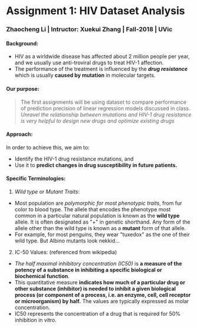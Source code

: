 # Assignment 1: HIV Dataset Analysis
### Zhaocheng Li | Intructor: Xuekui Zhang | Fall-2018 | UVic

#### Background:
- HIV as a wirldwide disease has affected about 2 million people per year, and we usually use anti-troviral drugs to treat HIV-1 affection.
- The performance of the treatment is influenced by the ***drug resistance*** which is usually **caused by mutation** in molecular targets.
#### Our purpose:
> The first assignments will be using dataset to compare performance of prediction precision of linear regression models discussed in class.
> *Unravel the relationship between mutations and HIV-1 drug resistance is very helpful to design new drugs and optimize existing drugs*
#### Approach:
In order to achieve this, we aim to:
- Identify the HIV-1 drug resistance mutations, and
- Use it to **predict changes in drug susceptibility in future patients.**
#### Specific Terminologies:
1. *Wild type* or *Mutant Traits*: 
- Most population are *polymorphic for most phenotypic traits*, from fur color to blood type. The allele that encodes the phenotype most common in a particular natural population is known as the **wild type** allele. It is often designated as "+" in genetic shorthand. Any form of the allele other than the wild type is known as a **mutant** form of that allele.
- For example, for most penguins, they wear "tuxedox" as the one of their wild type. But Albino mutants look nekkid...
2. IC-50 Values: (referenced from wikipedia)
- *The half maximal inhibitory concentration (IC50)* is **a measure of the potency of a substance in inhibiting a specific biological or biochemical function**.
- This quantitative measure **indicates how much of a particular drug or other substance (inhibitor) is needed to inhibit a given biological process (or component of a process, i.e. an enzyme, cell, cell receptor or microorganism) by half.** The values are typically expressed as molar concentration.
- IC50 represents the concentration of a drug that is required for 50% inhibition in vitro.
